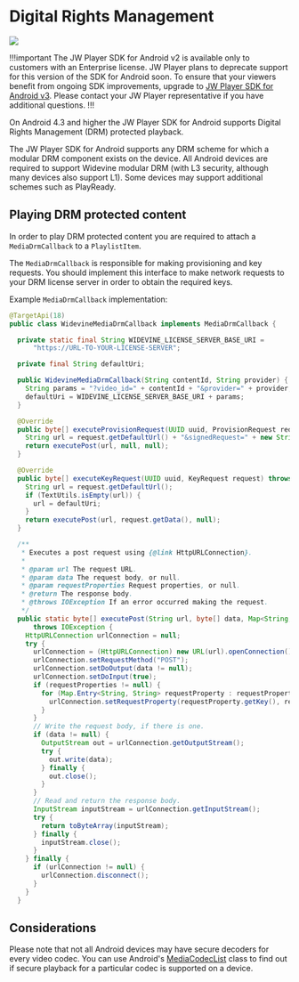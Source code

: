 # Digital Rights Management

<img src="https://img.shields.io/badge/%20-Android%20v2%20DEPRECATED-FFBA43.svg?logo=android&logoColor=gray">

!!!important
The JW Player SDK for Android v2 is available only to customers with an Enterprise license. JW Player plans to deprecate support for this version of the SDK for Android soon. To ensure that your viewers benefit from ongoing SDK improvements, upgrade to [JW Player SDK for Android v3](https://developer.jwplayer.com/sdk/android/docs/developer-guide/index.html). Please contact your JW Player representative if you have additional questions.
!!!

On Android 4.3 and higher the JW Player SDK for Android supports Digital Rights
Management (DRM) protected playback.

The JW Player SDK for Android supports any DRM scheme for which a modular DRM
component exists on the device. All Android devices are required to support
Widevine modular DRM (with L3 security, although many devices also support L1).
Some devices may support additional schemes such as PlayReady.

## Playing DRM protected content
In order to play DRM protected content you are required to attach
a `MediaDrmCallback` to a `PlaylistItem`.

The `MediaDrmCallback` is responsible for making provisioning and
 key requests. You should implement this interface to make network requests
 to your DRM license server in order to obtain the required keys.

Example `MediaDrmCallback` implementation:

```java
@TargetApi(18)
public class WidevineMediaDrmCallback implements MediaDrmCallback {

  private static final String WIDEVINE_LICENSE_SERVER_BASE_URI =
      "https://URL-TO-YOUR-LICENSE-SERVER";

  private final String defaultUri;

  public WidevineMediaDrmCallback(String contentId, String provider) {
    String params = "?video_id=" + contentId + "&provider=" + provider;
    defaultUri = WIDEVINE_LICENSE_SERVER_BASE_URI + params;
  }

  @Override
  public byte[] executeProvisionRequest(UUID uuid, ProvisionRequest request) throws IOException {
    String url = request.getDefaultUrl() + "&signedRequest=" + new String(request.getData());
    return executePost(url, null, null);
  }

  @Override
  public byte[] executeKeyRequest(UUID uuid, KeyRequest request) throws IOException {
    String url = request.getDefaultUrl();
    if (TextUtils.isEmpty(url)) {
      url = defaultUri;
    }
    return executePost(url, request.getData(), null);
  }

  /**
   * Executes a post request using {@link HttpURLConnection}.
   *
   * @param url The request URL.
   * @param data The request body, or null.
   * @param requestProperties Request properties, or null.
   * @return The response body.
   * @throws IOException If an error occurred making the request.
   */
  public static byte[] executePost(String url, byte[] data, Map<String, String> requestProperties)
      throws IOException {
    HttpURLConnection urlConnection = null;
    try {
      urlConnection = (HttpURLConnection) new URL(url).openConnection();
      urlConnection.setRequestMethod("POST");
      urlConnection.setDoOutput(data != null);
      urlConnection.setDoInput(true);
      if (requestProperties != null) {
        for (Map.Entry<String, String> requestProperty : requestProperties.entrySet()) {
          urlConnection.setRequestProperty(requestProperty.getKey(), requestProperty.getValue());
        }
      }
      // Write the request body, if there is one.
      if (data != null) {
        OutputStream out = urlConnection.getOutputStream();
        try {
          out.write(data);
        } finally {
          out.close();
        }
      }
      // Read and return the response body.
      InputStream inputStream = urlConnection.getInputStream();
      try {
        return toByteArray(inputStream);
      } finally {
        inputStream.close();
      }
    } finally {
      if (urlConnection != null) {
        urlConnection.disconnect();
      }
    }
  }
```

## Considerations

Please note that not all Android devices may have secure decoders for
every video codec. You can use Android's [MediaCodecList](http://developer.android.com/reference/android/media/MediaCodecList.html)
class to find out if secure playback for a particular codec is supported on a device.
